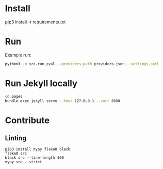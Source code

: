 # Install
pip3 install -r requirements.txt


# Run
Example run:

```bash
python3 -m src.run_eval --providers-path providers.json --settings-path settings.json --output-path results/en/claude_3_haiku.json  --testee-name claude-3-haiku  --tester-name claude-3-5-sonnet --language en
```

# Run Jekyll locally

```bash
cd pages
bundle exec jekyll serve --host 127.0.0.1 --port 8000
```


# Contribute

## Linting
```
pip3 install mypy flake8 black
flake8 src
black src --line-length 100
mypy src --strict
```
